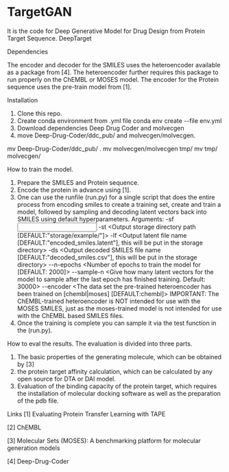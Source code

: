 # TargetGAN
It is the code for Deep Generative Model for Drug Design from Protein Target Sequence.
DeepTarget

Dependencies

The encoder and decoder for the SMILES uses the heteroencoder available as a package from [4]. The heteroencoder further requires this package to run properly on the ChEMBL or MOSES model. 
The encoder for the Protein sequence uses the pre-train model from [1].

Installation
1. Clone this repo.
2. Create conda environment from .yml file conda env create --file env.yml
3. Download dependencies Deep Drug Coder and molvecgen
4. move Deep-Drug-Coder/ddc_pub/ and molvecgen/molvecgen.

mv Deep-Drug-Coder/ddc_pub/ .
mv molvecgen/molvecgen tmp/
mv tmp/ molvecgen/

How to train the model.
1. Prepare the SMILES and Protein sequence. 
2. Encode the protein in advance using [1].
3. One can use the runfile (run.py) for a single script that does the entire process from encoding smiles to create a training set, create and train a model, followed by sampling and decoding latent vectors back into SMILES using default hyperparameters. 
Arguments:
-sf <Input SMILES file name>
-st <Output storage directory path [DEFAULT:"storage/example/"]>
-lf <Output latent file name [DEFAULT:"encoded_smiles.latent"], this will be put in the storage directory>
-ds <Output decoded SMILES file name [DEFAULT:"decoded_smiles.csv"], this will be put in the storage directory>
--n-epochs <Number of epochs to train the model for [DEFAULT: 2000]>
--sample-n <Give how many latent vectors for the model to sample after the last epoch has finished training. Default: 30000>
--encoder <The data set the pre-trained heteroencoder has been trained on [chembl|moses] [DEFAULT:chembl]> IMPORTANT: The ChEMBL-trained heteroencoder is NOT intended for use with the MOSES SMILES, just as the moses-trained model is not intended for use with the ChEMBL based SMILES files.
4. Once the training is complete you can sample it via the test function in the (run.py).

How to eval the results.
The evaluation is divided into three parts.
1. The basic properties of the generating molecule, which can be obtained by [3]
2. the protein target affinity calculation, which can be calculated by any open source for DTA or DAI model.
3. Evaluation of the binding capacity of the protein target, which requires the installation of  molecular docking software as well as the preparation of the pdb file.


Links
[1] Evaluating Protein Transfer Learning with TAPE

[2] ChEMBL

[3] Molecular Sets (MOSES): A benchmarking platform for molecular generation models

[4] Deep-Drug-Coder
